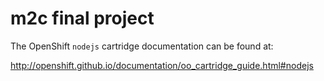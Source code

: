 m2c final project
===============
The OpenShift `nodejs` cartridge documentation can be found at:

http://openshift.github.io/documentation/oo_cartridge_guide.html#nodejs

